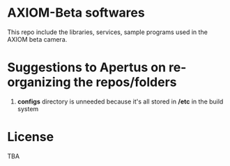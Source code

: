 # AXIOM-Beta softwares

This repo include the libraries, services, sample programs used in the AXIOM beta camera.

# Suggestions to Apertus on re-organizing the repos/folders
1. __configs__ directory is unneeded because it's all stored in __/etc__ in the build system

# License

TBA
